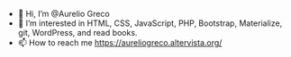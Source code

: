 - 👋 Hi, I’m @Aurelio Greco
- 👀 I’m interested in HTML, CSS, JavaScript, PHP, Bootstrap, Materialize, git, WordPress, and read books.
- 📫 How to reach me https://aureliogreco.altervista.org/

<!---
AurelioGreco/AurelioGreco is a ✨ special ✨ repository because its `README.md` (this file) appears on your GitHub profile.
You can click the Preview link to take a look at your changes.
--->
